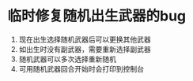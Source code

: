 # 临时修复随机出生武器的bug

1. 现在出生选择随机武器后可以更换其他武器
2. 如出生时没有副武器，需要重新选择副武器
3. 随机武器可以多次选择重新随机
4. 可用随机武器回合开始时会打印到控制台
